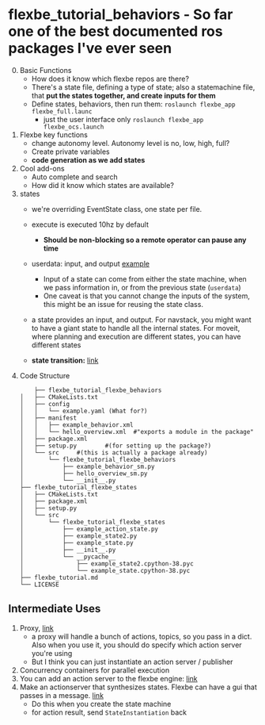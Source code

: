 # flexbe_tutorial_behaviors - So far one of the best documented ros packages I've ever seen
0. Basic Functions
    - How does it know which flexbe repos are there?
    - There's a state file, defining a type of state; also a statemachine file, that **put the states together, and create inputs for them**
    - Define states, behaviors, then run them: ```roslaunch flexbe_app flexbe_full.launc```
        - just the user interface only `roslaunch flexbe_app flexbe_ocs.launch`
1. Flexbe key functions
    - change autonomy level. Autonomy level is no, low, high, full? 
    - Create private variables
    - **code generation as we add states**
2. Cool add-ons 
    - Auto complete and search 
    - How did it know which states are available?
3. states
    - we're overriding EventState class, one state per file.
    - execute is executed 10hz by default
        - **Should be non-blocking so a remote operator can pause any time**
    - userdata: input, and output [example](https://github.com/RicoJia/notes/blob/master/examples/ros_examples/src/flexbe_tutorial_behaviors/flexbe_tutorial_flexbe_states/src/flexbe_tutorial_flexbe_states/example_state.py)
        - Input of a state can come from either the state machine, when we pass information in, or from the previous state (```userdata```) 
        - One caveat is that you cannot change the inputs of the system, this might be an issue for reusing the state class.
    - a state provides an input, and output. For navstack, you might want to have a giant state to handle all the internal states. For moveit, where planning and execution are different states, you can have different states
        
    - **state transition:** [link](http://wiki.ros.org/flexbe/Tutorials/The%20State%20Lifecycle)
4. Code Structure
    ```
        ├── flexbe_tutorial_flexbe_behaviors
    │   ├── CMakeLists.txt
    │   ├── config
    │   │   └── example.yaml (What for?)
    │   ├── manifest
    │   │   ├── example_behavior.xml
    │   │   └── hello_overview.xml  #"exports a module in the package"
    │   ├── package.xml
    │   ├── setup.py        #(for setting up the package?)
    │   └── src     #(this is actually a package already)
    │       └── flexbe_tutorial_flexbe_behaviors
    │           ├── example_behavior_sm.py
    │           ├── hello_overview_sm.py
    │           └── __init__.py
    ├── flexbe_tutorial_flexbe_states
    │   ├── CMakeLists.txt
    │   ├── package.xml
    │   ├── setup.py
    │   └── src
    │       └── flexbe_tutorial_flexbe_states
    │           ├── example_action_state.py
    │           ├── example_state2.py
    │           ├── example_state.py
    │           ├── __init__.py
    │           └── __pycache__
    │               ├── example_state2.cpython-38.pyc
    │               └── example_state.cpython-38.pyc
    ├── flexbe_tutorial.md
    └── LICENSE
    ```
    

## Intermediate Uses
1. Proxy, [link](http://wiki.ros.org/flexbe/Tutorials/Developing%20Basic%20States)
    - a proxy will handle a bunch of actions, topics, so you pass in a dict. Also when you use it, you should do 
    specify which action server you're using
    - But I think you can just instantiate an action server / publisher
2. Concurrency containers for parallel execution 
3. You can add an action server to the flexbe engine: [link](    http://wiki.ros.org/flexbe/Tutorials/Running%20Behaviors%20Without%20Operator)
4. Make an actionserver that synthesizes states. Flexbe can have a gui that passes in a message. [link](http://wiki.ros.org/flexbe/Tutorials/Behavior%20Synthesis%20Interface)
    - Do this when you create the state machine
    - for action result, send `StateInstantiation` back
